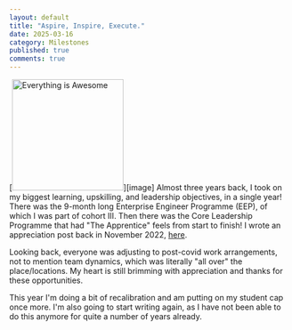 ```yaml
---
layout: default
title: "Aspire, Inspire, Execute."
date: 2025-03-16
category: Milestones
published: true
comments: true
---
```


[<img src="https://media.licdn.com/dms/image/v2/C5622AQHu9Eef9qVLlg/feedshare-shrink_1280/feedshare-shrink_1280/0/1668094378603?e=1744848000&v=beta&t=WFLm4g7svP-R1EAQc2adFI4QZ5hvj4Fb9NC_8uR8XpU" width="200" margin="10px" alt="Everything is Awesome" />][image] Almost three years back, I took on my biggest learning, upskilling, and leadership objectives, in a single year! There was the 9-month long Enterprise Engineer Programme (EEP), of which I was part of cohort III. Then there was the Core Leadership Programme that had "The Apprentice" feels from start to finish! I wrote an appreciation post back in November 2022, [here](https://www.linkedin.com/posts/jondoblados_aspire-inspire-execute-activity-6996494936883830784-xMel/?utm_source=share&utm_medium=member_desktop&rcm=ACoAAAGZVi0B31nOmD_zB3C9YsUQcfY9LVJBfOE).

Looking back, everyone was adjusting to post-covid work arrangements, not to mention team dynamics, which was literally "all over" the place/locations. My heart is still brimming with appreciation and thanks for these opportunities.

This year I'm doing a bit of recalibration and am putting on my student cap once more. I'm also going to start writing again, as I have not been able to do this anymore for quite a number of years already.
